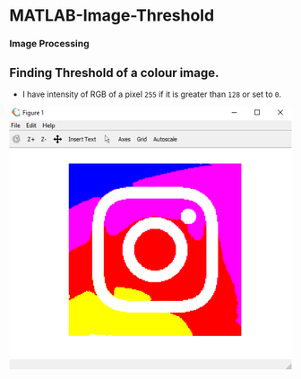 # MATLAB-Image-Threshold

### Image Processing

Finding Threshold of a colour image.
--------
* I have intensity of RGB of a pixel `255` if it is greater than `128` or set to `0`.

<img src="im1.PNG">  


